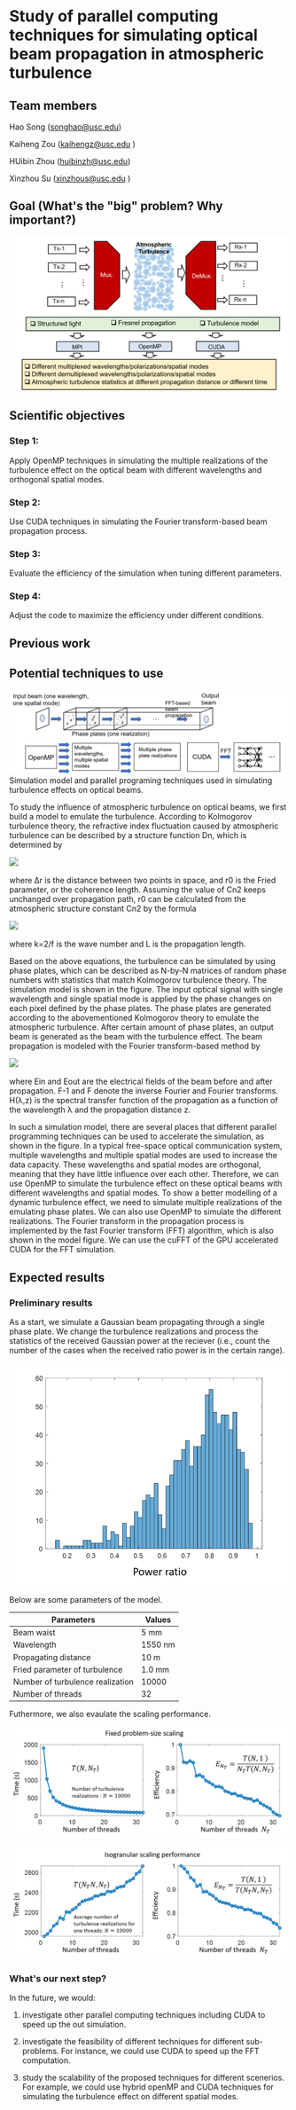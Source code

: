 # Study of parallel computing techniques for simulating optical beam propagation in atmospheric turbulence
## Team members

Hao Song (songhao@usc.edu)

Kaiheng Zou (kaihengz@usc.edu )

HUibin Zhou (huibinzh@usc.edu)

Xinzhou Su (xinzhous@usc.edu )

## Goal (What's the "big" problem? Why important?)

![Concept](Figures/Concept.png)

## Scientific objectives

### Step 1:

Apply OpenMP techniques in simulating the multiple realizations of the turbulence effect on the optical beam with different wavelengths and orthogonal spatial modes.

### Step 2: 

Use CUDA techniques in simulating the Fourier transform-based beam propagation process.

### Step 3: 

Evaluate the efficiency of the simulation when tuning different parameters.

### Step 4: 

Adjust the code to maximize the efficiency under different conditions.

## Previous work

## Potential techniques to use

![Model](Figures/model.png)
Simulation model and parallel programing techniques used in simulating turbulence effects on optical beams.

To study the influence of atmospheric turbulence on optical beams, we first build a model to emulate the turbulence. According to Kolmogorov turbulence theory, the refractive index fluctuation caused by atmospheric turbulence can be described by a structure function Dn, which is determined by

<img src="http://chart.googleapis.com/chart?cht=tx&chl= D_n(%5CDelta%20r)%3D6.88(%5CDelta%20r%2Fr_0)%5E%7B5%2F3%7D" style="border:none;">

where Δr is the distance between two points in space, and r0 is the Fried parameter, or the coherence length. Assuming the value of Cn2 keeps unchanged over propagation path, r0 can be calculated from the atmospheric structure constant Cn2 by the formula

<img src="http://chart.googleapis.com/chart?cht=tx&chl= r_0%3D(0.423k%5E2C_n%5E2L)%5E%7B-3%2F5%7D" style="border:none;">

where k=2/f is the wave number and L is the propagation length.

Based on the above equations, the turbulence can be simulated by using phase plates, which can be described as N-by-N matrices of random phase numbers with statistics that match Kolmogorov turbulence theory. The simulation model is shown in the figure. The input optical signal with single wavelength and single spatial mode is applied by the phase changes on each pixel defined by the phase plates. The phase plates are generated according to the abovementioned Kolmogorov theory to emulate the atmospheric turbulence. After certain amount of phase plates, an output beam is generated as the beam with the turbulence effect. The beam propagation is modeled with the Fourier transform-based method by

<img src="http://chart.googleapis.com/chart?cht=tx&chl= E_%7Bout%7D%3DF%5E%7B-1%7D%5C%7BF%5C%7BE_%7Bin%7D%5C%7D%5Ccdot%20H(%5Clambda%2Cz)%5C%7D" style="border:none;">

where Ein and Eout are the electrical fields of the beam before and after propagation. F-1 and F denote the inverse Fourier and Fourier transforms. H(λ,z) is the spectral transfer function of the propagation as a function of the wavelength λ and the propagation distance z.

In such a simulation model, there are several places that different parallel programming techniques can be used to accelerate the simulation, as shown in the figure. In a typical free-space optical communication system, multiple wavelengths and multiple spatial modes are used to increase the data capacity. These wavelengths and spatial modes are orthogonal, meaning that they have little influence over each other. Therefore, we can use OpenMP to simulate the turbulence effect on these optical beams with different wavelengths and spatial modes. To show a better modelling of a dynamic turbulence effect, we need to simulate multiple realizations of the emulating phase plates. We can also use OpenMP to simulate the different realizations. The Fourier transform in the propagation process is implemented by the fast Fourier transform (FFT) algorithm, which is also shown in the model figure. We can use the cuFFT of the GPU accelerated CUDA for the FFT simulation.

## Expected results

### Preliminary results

As a start, we simulate a Gaussian beam propagating through a single phase plate. We change the turbulence realizations and process the statistics of the received Gaussian power at the reciever (i.e., count the number of the cases when the received ratio power is in the certain range).

![FixedScaling](Figures/statistics.png)

Below are some parameters of the model.

Parameters | Values |
--- | --- |
Beam waist | 5 mm |
Wavelength  | 1550 nm |
Propagating distance  | 10 m |
Fried parameter of turbulence  | 1.0 mm |
Number of turbulence realization | 10000 |
Number of threads | 32 |

Futhermore, we also evaulate the scaling performance.

![FixedScaling](Figures/CPU_turbulenceRealization_fixed.png)

![IsoScaling](Figures/CPU_turbulenceRealization_isogranular.png)

### What's our next step?

In the future, we would:

1. investigate other parallel computing techniques including CUDA to speed up the out simulation.

2. investigate the feasibility of different techniques for different sub-problems. For instance, we could use CUDA to speed up the FFT computation.

3. study the scalability of the proposed techniques for different scenerios. For example, we could use hybrid openMP and CUDA techniques for simulating the turbulence effect on different spatial modes.
